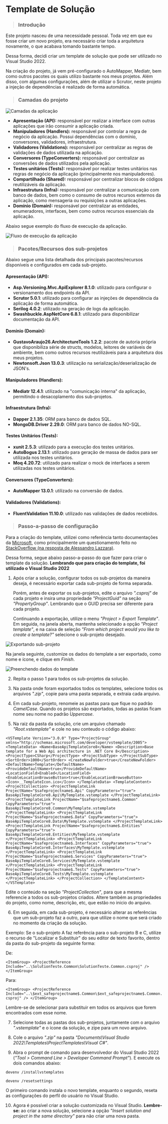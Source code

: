 # Template de Solução

> ### Introdução

Este projeto nasceu de uma necessidade pessoal. Toda vez em que eu fosse criar um novo projeto, era necessário criar toda a arquitetura novamente, o que acabava tomando bastante tempo.

Dessa forma, decidi criar um template de solução que pode ser utilizado no Visual Studio 2022.

Na criação do projeto, já vem pré-configurado o AutoMapper, Mediatr, bem como outros pacotes os quais utilizo bastante nos meus projetos. Além disso, com algumas configurações, além de utilizar o Scrutor, neste projeto a injeção de dependências é realizado de forma automática.

> ### Camadas do projeto

![Camadas da aplicação](/Diagrams/Images/TemplateSolutionArchitecture.png)

- **Apresentação (API):** responsável por realizar a interface com outras aplicações que irão consumir a aplicação criada.
- **Manipuladores (Handlers):** responsável por controlar a regra de negócio da aplicação. Possui dependências com o domínio, conversores, validadores, infraestrutura.
- **Validadores (Validations):** responsável por centralizar as regras de validações de dados utilizada na aplicação.
- **Conversores (TypeConverters):** responsável por centralizar as conversões de dados utilizados pela aplicação.
- **Testes unitários (Tests):** responsável por realizar testes unitários nas regras de negócio da aplicação (principalmente nos manipuladores).
- **Compartilhado (Shared):** responsável por centralizar blocos de códigos reutilizáveis da aplicação.
- **Infraestrutura (Infra):** responsável por centralizar a comunicação com banco de dados, bem como o consumo de outros recursos externos da aplicação, como mensageria ou requisições a outras aplicações.
- **Domínio (Domain):** responsável por centralizar as entidades, enumeradores, interfaces, bem como outros recursos essenciais da aplicação.

Abaixo segue exemplo do fluxo de execução da aplicação.

![Fluxo de execução da aplicação](/Diagrams/Images/TemplateSolutionExecutionFlow.png)

> ### Pacotes/Recursos dos sub-projetos

Abaixo segue uma lista detalhada dos principais pacotes/recursos disponíveis e configurados em cada sub-projeto.

#### **Apresentação (API)**:

- **Asp.Versioning.Mvc.ApiExplorer 8.1.0**: utilizado para configurar o versionamento dos endpoints da API.
- **Scrutor 5.0.1**: utilizado para configurar as injeções de dependência da aplicação de forma automática.
- **Serilog 4.0.2**: utilizado na geração de logs da aplicação.
- **Swashbuckle.AspNetCore 6.8.1**: utilizado para disponibilizar documentação da API.

#### **Domínio (Domain)**:

- **GustavoAraujo26.ArchitectureTools 1.2.2**: pacote de autoria própria que disponibiliza série de structs, modelos, leitores de variáveis de ambiente, bem como outros recursos reutilizáveis para a arquitetura dos meus projetos.
- **Newtonsoft.Json 13.0.3**: utilização na serialização/deserialização de JSON's.

#### **Manipuladores (Handlers)**:

- **Mediatr 12.4.1**: utilizado na "comunicação interna" da aplicação, permitindo o desacoplamento dos sub-projetos.

#### **Infraestrutura (Infra)**:

- **Dapper 2.1.35**: ORM para banco de dados SQL.
- **MongoDB.Driver 2.29.0**: ORM para banco de dados NO-SQL.

#### **Testes Unitários (Tests)**:

- **xunit 2.5.3**: utilizado para a execução dos testes unitários.
- **AutoBogus 2.13.1**: utilizado para geração de massa de dados para ser utilizada nos testes unitários.
- **Moq 4.20.72**: utilizado para realizar o mock de interfaces a serem utilizadas nos testes unitários.

#### **Conversores (TypeConverters)**:

- **AutoMapper 13.0.1**: utilizado na conversão de dados.

#### **Validadores (Validations)**:

- **FluentValidation 11.10.0**: utilizado nas validações de dados recebidos.

> ### Passo-a-passo de configuração

Para a criação do template, utilizei como referência tanto documentações da [Microsoft](https://learn.microsoft.com/en-us/dotnet/core/tools/custom-templates), como principalmente um questionamento feito no [StackOverflow (na resposta de Alessandro Lazzara)](https://stackoverflow.com/questions/77621969/how-do-you-create-a-visual-studio-2022-net-8-template-that-with-multiple-projec).

Dessa forma, segue abaixo passo-a-passo do que fazer para criar o template da solução. **Lembrando que para criação do template, foi utilizado o Visual Studio 2022**

1. Após criar a solução, configurar todos os sub-projetos da maneira deseja, é necessário exportar cada sub-projeto de forma separada. 

    Porém, antes de exportar os sub-projetos, edite o arquivo *".csproj"* de cada projeto e insira uma propriedade *"ProjectGuid"* na seção *"PropertyGroup"*. Lembrando que o GUID precisa ser diferente para cada projeto.

    Continuando a exportação, utilize o menu *"Project > Export Template"*. Em seguida, na janela aberta, mantenha selecionado a opção *"Project template"*, e na caixa de seleção *"From which project would you like to create a template?"* selecione o sub-projeto desejado.

![Exportando sub-projeto](/Diagrams/Images/ProjectExport.png)

Na janela seguinte, customize os dados do template a ser exportado, como nome e ícone, e clique em *Finish*.

![Preenchendo dados do template](/Diagrams/Images/ProjectExportLocation.png)

2. Repita o passo 1 para todos os sub-projetos da solução.

3. Na pasta onde foram exportados todos os templates, selecione todos os arquivos *".zip"*, copie para uma pasta separada, e extraia cada arquivo.

4. Em cada sub-projeto, renomeie as pastas para que fique no padrão *CamelCase*. Quando os projetos são exportados, todas as pastas ficam nome seu nome no padrão *Uppercase*.

5. Na raiz da pasta da solução, crie um arquivo chamado *"Root.vstemplate"* e cole no seu conteudo o código abaixo:

``
<VSTemplate Version="3.0.0" Type="ProjectGroup" xmlns="http://schemas.microsoft.com/developer/vstemplate/2005">
 <TemplateData>
  <Name>BaseApiTemplateCore8</Name>
  <Description>Base template for a Web Api architecture in .NET Core 8</Description>
  <ProjectType>CSharp</ProjectType>
  <ProjectSubType>
  </ProjectSubType>
  <SortOrder>1000</SortOrder>
  <CreateNewFolder>true</CreateNewFolder>
  <DefaultName>Template</DefaultName>
  <ProvideDefaultName>true</ProvideDefaultName>
  <LocationField>Enabled</LocationField>
  <EnableLocationBrowseButton>true</EnableLocationBrowseButton>
  <Icon>__TemplateIcon.ico</Icon>
 </TemplateData>
 <TemplateContent>
  <ProjectCollection>
   <ProjectTemplateLink ProjectName="$safeprojectname$.Api" CopyParameters="true">
 BaseApiTemplateCore8.Api\MyTemplate.vstemplate
   </ProjectTemplateLink>
   <ProjectTemplateLink ProjectName="$safeprojectname$.Common" CopyParameters="true">
 BaseApiTemplateCore8.Common\MyTemplate.vstemplate
   </ProjectTemplateLink>
   <ProjectTemplateLink ProjectName="$safeprojectname$.Data" CopyParameters="true">
 BaseApiTemplateCore8.Data\MyTemplate.vstemplate
   </ProjectTemplateLink>
   <ProjectTemplateLink ProjectName="$safeprojectname$.Entities" CopyParameters="true">
 BaseApiTemplateCore8.Entities\MyTemplate.vstemplate
   </ProjectTemplateLink>
   <ProjectTemplateLink ProjectName="$safeprojectname$.Interfaces" CopyParameters="true">
 BaseApiTemplateCore8.Interfaces\MyTemplate.vstemplate
   </ProjectTemplateLink>
   <ProjectTemplateLink ProjectName="$safeprojectname$.Services" CopyParameters="true">
 BaseApiTemplateCore8.Services\MyTemplate.vstemplate
   </ProjectTemplateLink>
   <ProjectTemplateLink ProjectName="$safeprojectname$.Tests" CopyParameters="true">
 BaseApiTemplateCore8.Tests\MyTemplate.vstemplate
   </ProjectTemplateLink>
  </ProjectCollection>
 </TemplateContent> 
</VSTemplate>
``

Edite o conteúdo na seção *"ProjectCollection"*, para que a mesma referencie a todos os sub-projetos criados. Altere também as propriedades do projeto, como nome, descrição, etc, que estão no inicio do arquivo.

6. Em seguida, em cada sub-projeto, é necessário alterar as referências que um sub-projeto faz a outro, para que utilize o nome que será criado no momento da criação da solução.

Exemplo: Se o sub-projeto A faz referência para o sub-projeto B e C, utilize o recurso de "Localizar e Substituir" do seu editor de texto favorito, dentro da pasta do sub-projeto da seguinte forma:

De:

``
<ItemGroup>
 <ProjectReference Include="..\SolutionTeste.Common\SolutionTeste.Common.csproj" />
</ItemGroup>
``

Para:

``
<ItemGroup>
 <ProjectReference Include="..\$ext_safeprojectname$.Common\$ext_safeprojectname$.Common.csproj" />
</ItemGroup>
``

Lembre-se de selecionar para substituir em todos os arquivos que forem encontrados com esse nome.

7. Selecione todas as pastas dos sub-projetos, juntamente com o arquivo *".vstemplate"* e o ícone da solução, e zipe para um novo arquivo.

8. Cole o arquivo *".zip"* na pasta *"Documents\Visual Studio 2022\Templates\ProjectTemplates\Visual C#"*.

9. Abra o prompt de comando para desenvolvedor do Visual Studio 2022 (*"Tool > Command Line > Developer Command Prompt"*). E execute os dois comandos abaixo:

``
devenv /installvstemplates
``

``
devenv /resetsettings
``

O primeiro comando instala o novo template, enquanto o segundo, reseta as configurações do perfil do usuário no Visual Studio.

10. Agora é possível criar a solução customizada no Visual Studio. **Lembre-se:** ao criar a nova solução, selecione a opção *"Insert solution and project in the same directory"* para não criar uma nova pasta.
